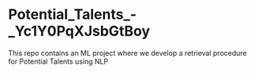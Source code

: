 # Potential_Talents_-_Yc1Y0PqXJsbGtBoy
This repo contains an ML project where we develop a retrieval procedure for Potential Talents using NLP
